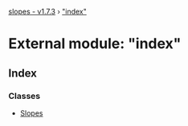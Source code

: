 [slopes - v1.7.3](../README.md) › ["index"](_index_.md)

# External module: "index"

## Index

### Classes

* [Slopes](../classes/_index_.slopes.md)

